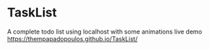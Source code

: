 # TaskList
 A complete todo list using localhost with some animations
live demo https://thempapadopoulos.github.io/TaskList/
